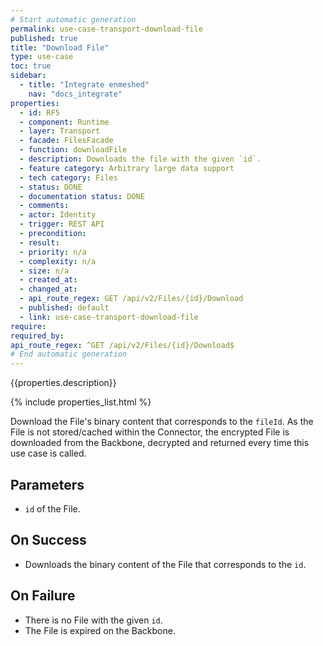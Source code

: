 ```yaml
---
# Start automatic generation
permalink: use-case-transport-download-file
published: true
title: "Download File"
type: use-case
toc: true
sidebar:
  - title: "Integrate enmeshed"
    nav: "docs_integrate"
properties:
  - id: RF5
  - component: Runtime
  - layer: Transport
  - facade: FilesFacade
  - function: downloadFile
  - description: Downloads the file with the given `id`.
  - feature category: Arbitrary large data support
  - tech category: Files
  - status: DONE
  - documentation status: DONE
  - comments:
  - actor: Identity
  - trigger: REST API
  - precondition:
  - result:
  - priority: n/a
  - complexity: n/a
  - size: n/a
  - created_at:
  - changed_at:
  - api_route_regex: GET /api/v2/Files/{id}/Download
  - published: default
  - link: use-case-transport-download-file
require:
required_by:
api_route_regex: ^GET /api/v2/Files/{id}/Download$
# End automatic generation
---
```


{{properties.description}}

{% include properties_list.html %}

Download the File's binary content that corresponds to the `fileId`. As the File is not stored/cached within the Connector, the encrypted File is downloaded from the Backbone, decrypted and returned every time this use case is called.

## Parameters

- `id` of the File.

## On Success

- Downloads the binary content of the File that corresponds to the `id`.

## On Failure

- There is no File with the given `id`.
- The File is expired on the Backbone.
